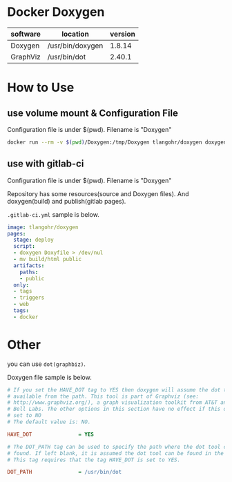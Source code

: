# Docker Doxygen

| software | location | version |
|----------|----------|---------|
| Doxygen  | /usr/bin/doxygen | 1.8.14   |
| GraphViz | /usr/bin/dot     | 2.40.1   |


# How to Use


## use volume mount & Configuration File

Configuration file is under $(pwd). Filename is "Doxygen"  

```sh
docker run --rm -v $(pwd)/Doxygen:/tmp/Doxygen tlangohr/doxygen doxygen /tmp/Doxygen
```


## use with gitlab-ci

Configuration file is under $(pwd). Filename is "Doxygen"  

Repository has some resources(source and Doxygen files).
And doxygen(build) and publish(gitlab pages).

`.gitlab-ci.yml` sample is below.

```yml
image: tlangohr/doxygen
pages:
  stage: deploy
  script:
  - doxygen Doxyfile > /dev/nul
  - mv build/html public
  artifacts:
    paths:
    - public
  only:
  - tags
  - triggers
  - web
  tags:
  - docker
```

# Other

you can use `dot(graphbiz)`. 

Doxygen file sample is below.

```ini
# If you set the HAVE_DOT tag to YES then doxygen will assume the dot tool is
# available from the path. This tool is part of Graphviz (see:
# http://www.graphviz.org/), a graph visualization toolkit from AT&T and Lucent
# Bell Labs. The other options in this section have no effect if this option is
# set to NO
# The default value is: NO.

HAVE_DOT               = YES

# The DOT_PATH tag can be used to specify the path where the dot tool can be
# found. If left blank, it is assumed the dot tool can be found in the path.
# This tag requires that the tag HAVE_DOT is set to YES.

DOT_PATH               = /usr/bin/dot
```
